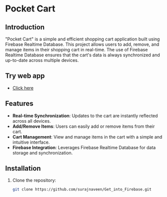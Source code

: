# Pocket Cart

## Introduction
"Pocket Cart" is a simple and efficient shopping cart application built using Firebase Realtime Database. This project allows users to add, remove, and manage items in their shopping cart in real-time. The use of Firebase Realtime Database ensures that the cart's data is always synchronized and up-to-date across multiple devices.

## Try web app
- [Click here](https://voluble-conkies-0ed96e.netlify.app/)

## Features
- **Real-time Synchronization**: Updates to the cart are instantly reflected across all devices.
- **Add/Remove Items**: Users can easily add or remove items from their cart.
- **Cart Management**: View and manage items in the cart with a simple and intuitive interface.
- **Firebase Integration**: Leverages Firebase Realtime Database for data storage and synchronization.

## Installation
1. Clone the repository:
   ```bash
   git clone https://github.com/surajnaveen/Get_into_Firebase.git
